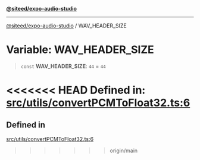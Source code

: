 [**@siteed/expo-audio-studio**](../README.md)

***

[@siteed/expo-audio-studio](../README.md) / WAV\_HEADER\_SIZE

# Variable: WAV\_HEADER\_SIZE

> `const` **WAV\_HEADER\_SIZE**: `44` = `44`

<<<<<<< HEAD
Defined in: [src/utils/convertPCMToFloat32.ts:6](https://github.com/deeeed/expo-audio-stream/blob/e90b868a404df260dd0a517e22d7898d08118617/packages/expo-audio-studio/src/utils/convertPCMToFloat32.ts#L6)
=======
## Defined in

[src/utils/convertPCMToFloat32.ts:6](https://github.com/deeeed/expo-audio-stream/blob/391ce6bcc63b985ab716f16d8cf5ddac64968b09/packages/expo-audio-studio/src/utils/convertPCMToFloat32.ts#L6)
>>>>>>> origin/main
